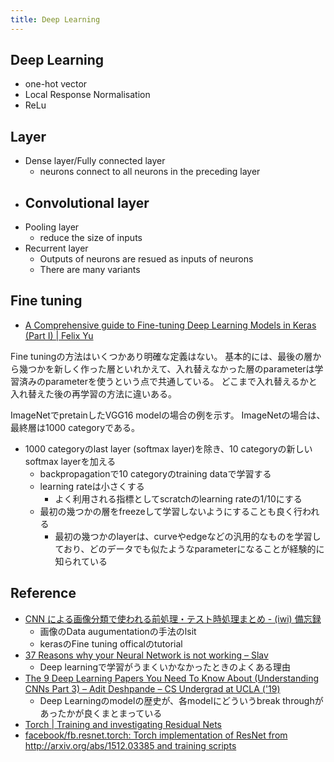 ```yaml
---
title: Deep Learning
---
```


## Deep Learning

* one-hot vector
* Local Response Normalisation
* ReLu


## Layer
- Dense layer/Fully connected layer
    - neurons connect to all neurons in the preceding layer
- Convolutional layer
    - 
- Pooling layer
    - reduce the size of inputs
- Recurrent layer
    - Outputs of neurons are resued as inputs of neurons
    - There are many variants

## Fine tuning
* [A Comprehensive guide to Fine-tuning Deep Learning Models in Keras (Part I) | Felix Yu](https://flyyufelix.github.io/2016/10/03/fine-tuning-in-keras-part1.html)

Fine tuningの方法はいくつかあり明確な定義はない。
基本的には、最後の層から幾つかを新しく作った層といれかえて、入れ替えなかった層のparameterは学習済みのparameterを使うという点で共通している。
どこまで入れ替えるかと入れ替えた後の再学習の方法に違いある。

ImageNetでpretainしたVGG16 modelの場合の例を示す。
ImageNetの場合は、最終層は1000 categoryである。

* 1000 categoryのlast layer (softmax layer)を除き、10 categoryの新しいsoftmax layerを加える
    * backpropagationで10 categoryのtraining dataで学習する
    * learning rateは小さくする
        * よく利用される指標としてscratchのlearning rateの1/10にする
    * 最初の幾つかの層をfreezeして学習しないようにすることも良く行われる
        * 最初の幾つかのlayerは、curveやedgeなどの汎用的なものを学習しており、どのデータでも似たようなparameterになることが経験的に知られている


## Reference
* [CNN による画像分類で使われる前処理・テスト時処理まとめ - (iwi) 備忘録](http://iwiwi.hatenadiary.jp/entry/2016/12/31/162059)
    * 画像のData augumentationの手法のlsit
    * kerasのFine tuning officalのtutorial
* [37 Reasons why your Neural Network is not working – Slav](https://blog.slavv.com/37-reasons-why-your-neural-network-is-not-working-4020854bd607)
    * Deep learningで学習がうまくいかなかったときのよくある理由
* [The 9 Deep Learning Papers You Need To Know About (Understanding CNNs Part 3) – Adit Deshpande – CS Undergrad at UCLA ('19)](https://adeshpande3.github.io/adeshpande3.github.io/The-9-Deep-Learning-Papers-You-Need-To-Know-About.html)
    * Deep Learningのmodelの歴史が、各modelにどういうbreak throughがあったかが良くまとまっている
* [Torch | Training and investigating Residual Nets](http://torch.ch/blog/2016/02/04/resnets.html)
* [facebook/fb.resnet.torch: Torch implementation of ResNet from http://arxiv.org/abs/1512.03385 and training scripts](https://github.com/facebook/fb.resnet.torch)
